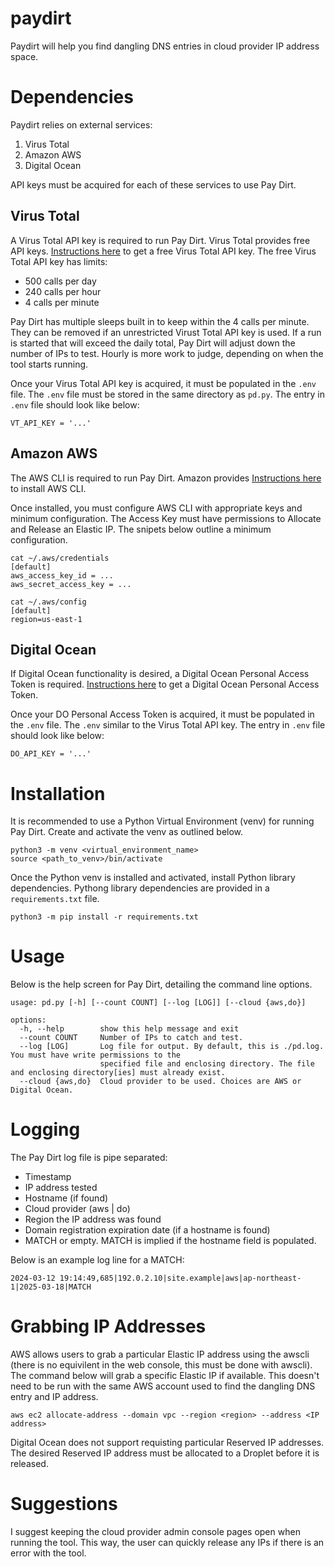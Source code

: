 # paydirt

Paydirt will help you find dangling DNS entries in cloud provider IP address space. 

# Dependencies

Paydirt relies on external services:
1. Virus Total
1. Amazon AWS
1. Digital Ocean

API keys must be acquired for each of these services to use Pay Dirt. 

## Virus Total

A Virus Total API key is required to run Pay Dirt. Virus Total provides free API keys. [Instructions here](https://docs.virustotal.com/docs/please-give-me-an-api-key) to get a free Virus Total API key. The free Virus Total API key has limits:

* 500 calls per day
* 240 calls per hour
* 4 calls per minute

Pay Dirt has multiple sleeps built in to keep within the 4 calls per minute. They can be removed if an unrestricted Virust Total API key is used. If a run is started that will exceed the daily total, Pay Dirt will adjust down the number of IPs to test. Hourly is more work to judge, depending on when the tool starts running.

Once your Virus Total API key is acquired, it must be populated in the `.env` file. The `.env` file must be stored in the same directory as `pd.py`. The entry in `.env` file should look like below:

`VT_API_KEY = '...'`

## Amazon AWS

The AWS CLI is required to run Pay Dirt. Amazon provides [Instructions here](https://docs.aws.amazon.com/cli/v1/userguide/cli-chap-install.html) to install AWS CLI. 

Once installed, you must configure AWS CLI with appropriate keys and minimum configuration. The Access Key must have permissions to Allocate and Release an Elastic IP. The snipets below outline a minimum configuration. 

```
cat ~/.aws/credentials
[default]
aws_access_key_id = ...
aws_secret_access_key = ...
```

```
cat ~/.aws/config
[default]
region=us-east-1
```

## Digital Ocean

If Digital Ocean functionality is desired, a Digital Ocean Personal Access Token is required. [Instructions here](https://docs.digitalocean.com/reference/api/create-personal-access-token/) to get a Digital Ocean Personal Access Token.

Once your DO Personal Access Token is acquired, it must be populated in the `.env` file. The `.env` similar to the Virus Total API key. The entry in `.env` file should look like below:

`DO_API_KEY = '...'`

# Installation

It is recommended to use a Python Virtual Environment (venv) for running Pay Dirt. Create and activate the venv as outlined below. 

```
python3 -m venv <virtual_environment_name>
source <path_to_venv>/bin/activate
```
Once the Python venv is installed and activated, install Python library dependencies. Pythong library dependencies are provided in a `requirements.txt` file. 

```
python3 -m pip install -r requirements.txt
```
# Usage

Below is the help screen for Pay Dirt, detailing the command line options. 

```
usage: pd.py [-h] [--count COUNT] [--log [LOG]] [--cloud {aws,do}]

options:
  -h, --help        show this help message and exit
  --count COUNT     Number of IPs to catch and test.
  --log [LOG]       Log file for output. By default, this is ./pd.log. You must have write permissions to the
                    specified file and enclosing directory. The file and enclosing directory[ies] must already exist.
  --cloud {aws,do}  Cloud provider to be used. Choices are AWS or Digital Ocean.
```

# Logging

The Pay Dirt log file is pipe separated:
* Timestamp
* IP address tested
* Hostname (if found)
* Cloud provider (aws | do)
* Region the IP address was found
* Domain registration expiration date (if a hostname is found)
* MATCH or empty. MATCH is implied if the hostname field is populated. 

Below is an example log line for a MATCH:

`2024-03-12 19:14:49,685|192.0.2.10|site.example|aws|ap-northeast-1|2025-03-18|MATCH`

# Grabbing IP Addresses

AWS allows users to grab a particular Elastic IP address using the awscli (there is no equivilent in the web console, this must be done with awscli). The command below will grab a specific Elastic IP if available. This doesn't need to be run with the same AWS account used to find the dangling DNS entry and IP address. 

`aws ec2 allocate-address --domain vpc --region <region> --address <IP address>`

Digital Ocean does not support requisting particular Reserved IP addresses. The desired Reserved IP address must be allocated to a Droplet before it is released. 

# Suggestions

I suggest keeping the cloud provider admin console pages open when running the tool. This way, the user can quickly release any IPs if there is an error with the tool. 
